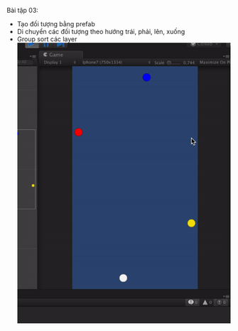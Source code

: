 Bài tập 03: 
- Tạo đối tượng bằng prefab
- Di chuyển các đối tượng theo hướng trái, phải, lên, xuống
- Group sort các layer
![](demo.gif)
